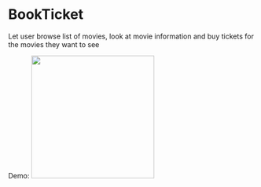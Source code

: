 # BookTicket

Let user browse list of movies, look at movie information and buy tickets for the movies they want to see
 
Demo:
<img src="https://github.com/thinhhoangpham/Flixster/blob/master/walkthrough2.gif?raw=true" width=250><br>
